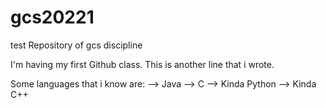 # gcs20221
test Repository of gcs discipline

I'm having my first Github class.
This is another line that i wrote.

Some languages that i know are:
--> Java
--> C
--> Kinda Python
--> Kinda C++
